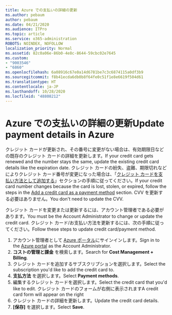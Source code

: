 ```yaml
---
title: Azure での支払いの詳細の更新
ms.author: pebaum
author: pebaum
ms.date: 04/21/2020
ms.audience: ITPro
ms.topic: article
ms.service: o365-administration
ROBOTS: NOINDEX, NOFOLLOW
localization_priority: Normal
ms.assetid: 82c0a06e-86b0-4e8c-8644-59cbc02e7645
ms.custom:
- "9003546"
- "6860"
ms.openlocfilehash: 6a08916c67e0a14d6781be7c3c6874115a0df3b9
ms.sourcegitcommit: f8b41ecda6db0b8f64fe0c51f1e8e6619f504d61
ms.translationtype: HT
ms.contentlocale: ja-JP
ms.lasthandoff: 10/28/2020
ms.locfileid: "48808212"
---
```

# <a name="update-payment-details-in-azure"></a><span data-ttu-id="e0d3c-102">Azure での支払いの詳細の更新</span><span class="sxs-lookup"><span data-stu-id="e0d3c-102">Update payment details in Azure</span></span>

<span data-ttu-id="e0d3c-103">クレジット カードが更新され、その番号に変更がない場合は、有効期限日などの既存のクレジット カードの詳細を更新します。</span><span class="sxs-lookup"><span data-stu-id="e0d3c-103">If your credit card gets renewed and the number stays the same, update the existing credit card details like the expiration date.</span></span> <span data-ttu-id="e0d3c-104">クレジット カードの紛失、盗難、期限切れなどによりクレジット カード番号が変更になった場合は、「[クレジット カードを支払い方法として追加する](https://docs.microsoft.com/azure/cost-management-billing/manage/change-credit-card?WT.mc_id=Portal-Microsoft_Azure_Support#addcard)」セクションの手順に従ってください。</span><span class="sxs-lookup"><span data-stu-id="e0d3c-104">If your credit card number changes because the card is lost, stolen, or expired, follow the steps in the [Add a credit card as a payment method](https://docs.microsoft.com/azure/cost-management-billing/manage/change-credit-card?WT.mc_id=Portal-Microsoft_Azure_Support#addcard) section.</span></span> <span data-ttu-id="e0d3c-105">CVV を更新する必要はありません。</span><span class="sxs-lookup"><span data-stu-id="e0d3c-105">You don't need to update the CVV.</span></span>

<span data-ttu-id="e0d3c-106">クレジット カードを変更または更新するには、アカウント管理者である必要があります。</span><span class="sxs-lookup"><span data-stu-id="e0d3c-106">You must be the Account Administrator to change or update the credit card.</span></span> <span data-ttu-id="e0d3c-107">クレジット カード/お支払い方法を更新するには、次の手順に従ってください。</span><span class="sxs-lookup"><span data-stu-id="e0d3c-107">Follow these steps to update credit card/payment method.</span></span>

1. <span data-ttu-id="e0d3c-108">アカウント管理者として [Azure ポータル](https://portal.azure.com/)にサインインします。</span><span class="sxs-lookup"><span data-stu-id="e0d3c-108">Sign in to the [Azure portal](https://portal.azure.com/) as the Account Administrator.</span></span>
2. <span data-ttu-id="e0d3c-109">**コストの管理と課金** を検索します。</span><span class="sxs-lookup"><span data-stu-id="e0d3c-109">Search for **Cost Management + Billing**.</span></span>
3. <span data-ttu-id="e0d3c-110">クレジット カードを追加するサブスクリプションを選択します。</span><span class="sxs-lookup"><span data-stu-id="e0d3c-110">Select the subscription you'd like to add the credit card to.</span></span>
4. <span data-ttu-id="e0d3c-111">**支払方法** を選択します。</span><span class="sxs-lookup"><span data-stu-id="e0d3c-111">Select **Payment methods**.</span></span>
5. <span data-ttu-id="e0d3c-112">編集するクレジット カードを選択します。</span><span class="sxs-lookup"><span data-stu-id="e0d3c-112">Select the credit card that you'd like to edit.</span></span> <span data-ttu-id="e0d3c-113">クレジット カードのフォームが右側に表示されます</span><span class="sxs-lookup"><span data-stu-id="e0d3c-113">A credit card form will appear on the right</span></span>
6. <span data-ttu-id="e0d3c-114">クレジット カードの詳細を更新します。</span><span class="sxs-lookup"><span data-stu-id="e0d3c-114">Update the credit card details.</span></span>
7. <span data-ttu-id="e0d3c-115">**[保存]** を選択します。</span><span class="sxs-lookup"><span data-stu-id="e0d3c-115">Select **Save**.</span></span>
